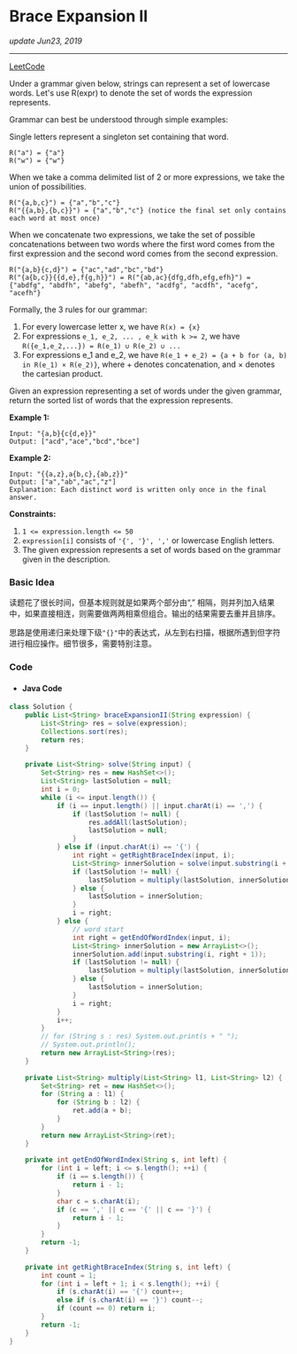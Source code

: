 # Brace Expansion II
_update Jun23, 2019_

---
[LeetCode](https://leetcode.com/problems/brace-expansion-ii/)

Under a grammar given below, strings can represent a set of lowercase words.  Let's use R(expr) to denote the set of words the expression represents.

Grammar can best be understood through simple examples:

Single letters represent a singleton set containing that word.

    R("a") = {"a"}
    R("w") = {"w"}

When we take a comma delimited list of 2 or more expressions, we take the union of possibilities.

    R("{a,b,c}") = {"a","b","c"}
    R("{{a,b},{b,c}}") = {"a","b","c"} (notice the final set only contains each word at most once)

When we concatenate two expressions, we take the set of possible concatenations between two words where the first word comes from the first expression and the second word comes from the second expression.

    R("{a,b}{c,d}") = {"ac","ad","bc","bd"}
    R("{a{b,c}}{{d,e},f{g,h}}") = R("{ab,ac}{dfg,dfh,efg,efh}") = {"abdfg", "abdfh", "abefg", "abefh", "acdfg", "acdfh", "acefg", "acefh"}

Formally, the 3 rules for our grammar:

1. For every lowercase letter x, we have `R(x) = {x}`
2. For expressions `e_1, e_2, ... , e_k with k >= 2`, we have `R({e_1,e_2,...}) = R(e_1) ∪ R(e_2) ∪ ...`
3. For expressions e_1 and e_2, we have `R(e_1 + e_2) = {a + b for (a, b) in R(e_1) × R(e_2)}`, where + denotes concatenation, and × denotes the cartesian product.

Given an expression representing a set of words under the given grammar, return the sorted list of words that the expression represents.


**Example 1:**

    Input: "{a,b}{c{d,e}}"
    Output: ["acd","ace","bcd","bce"]

**Example 2:**

    Input: "{{a,z},a{b,c},{ab,z}}"
    Output: ["a","ab","ac","z"]
    Explanation: Each distinct word is written only once in the final answer.

**Constraints:**
1. `1 <= expression.length <= 50`
2. `expression[i]` consists of `'{', '}', ','` or lowercase English letters.
3. The given expression represents a set of words based on the grammar given in the description.

### Basic Idea
读题花了很长时间，但基本规则就是如果两个部分由“,” 相隔，则并列加入结果中，如果直接相连，则需要做两两相乘但组合。输出的结果需要去重并且排序。

思路是使用递归来处理下级`"{}"`中的表达式，从左到右扫描，根据所遇到但字符进行相应操作。细节很多，需要特别注意。

### Code
* #### Java Code
```java
class Solution {
    public List<String> braceExpansionII(String expression) {
        List<String> res = solve(expression);
        Collections.sort(res);
        return res;
    }
    
    private List<String> solve(String input) {
        Set<String> res = new HashSet<>();
        List<String> lastSolution = null;
        int i = 0;
        while (i <= input.length()) {
            if (i == input.length() || input.charAt(i) == ',') {
                if (lastSolution != null) {
                    res.addAll(lastSolution);
                    lastSolution = null;
                }
            } else if (input.charAt(i) == '{') {
                int right = getRightBraceIndex(input, i);
                List<String> innerSolution = solve(input.substring(i + 1, right));
                if (lastSolution != null) {
                    lastSolution = multiply(lastSolution, innerSolution);
                } else {
                    lastSolution = innerSolution;
                }
                i = right;
            } else {
                // word start
                int right = getEndOfWordIndex(input, i);
                List<String> innerSolution = new ArrayList<>();
                innerSolution.add(input.substring(i, right + 1));
                if (lastSolution != null) {
                    lastSolution = multiply(lastSolution, innerSolution);
                } else {
                    lastSolution = innerSolution;
                }
                i = right;
            }
            i++;
        }
        // for (String s : res) System.out.print(s + " ");
        // System.out.println();
        return new ArrayList<String>(res);
    }
    
    private List<String> multiply(List<String> l1, List<String> l2) {
        Set<String> ret = new HashSet<>();
        for (String a : l1) {
            for (String b : l2) {
                ret.add(a + b);
            }
        }
        return new ArrayList<String>(ret);
    }
    
    private int getEndOfWordIndex(String s, int left) {
        for (int i = left; i <= s.length(); ++i) {
            if (i == s.length()) {
                return i - 1;
            }
            char c = s.charAt(i);
            if (c == ',' || c == '{' || c == '}') {
                return i - 1;
            }
        }
        return -1;
    }
    
    private int getRightBraceIndex(String s, int left) {
        int count = 1;
        for (int i = left + 1; i < s.length(); ++i) {
            if (s.charAt(i) == '{') count++;
            else if (s.charAt(i) == '}') count--;
            if (count == 0) return i;
        }
        return -1;
    }
}
```
